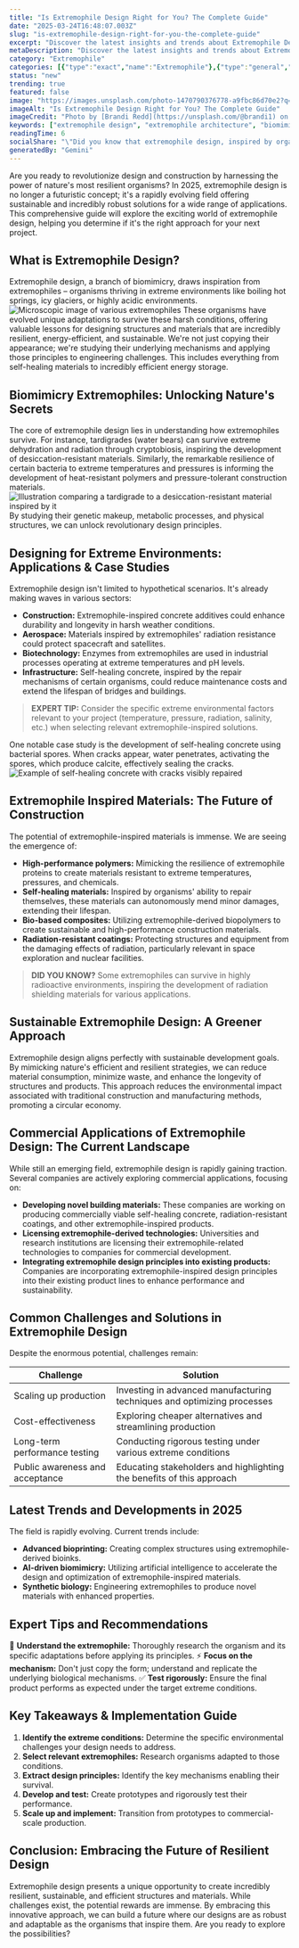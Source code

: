 ```yaml
---
title: "Is Extremophile Design Right for You? The Complete Guide"
date: "2025-03-24T16:48:07.003Z"
slug: "is-extremophile-design-right-for-you-the-complete-guide"
excerpt: "Discover the latest insights and trends about Extremophile Design. This comprehensive guide covers everything you need to know about Extremophile Design in 2025."
metaDescription: "Discover the latest insights and trends about Extremophile Design. This comprehensive guide covers everything you need to know about Extremophile Design in..."
category: "Extremophile"
categories: [{"type":"exact","name":"Extremophile"},{"type":"general","name":"Engineering"},{"type":"medium","name":"Biomimicry"},{"type":"specific","name":"Material Science"},{"type":"niche","name":"Polymer Synthesis"}]
status: "new"
trending: true
featured: false
image: "https://images.unsplash.com/photo-1470790376778-a9fbc86d70e2?q=85&w=1200&fit=max&fm=webp&auto=compress"
imageAlt: "Is Extremophile Design Right for You? The Complete Guide"
imageCredit: "Photo by [Brandi Redd](https://unsplash.com/@brandi1) on Unsplash"
keywords: ["extremophile design", "extremophile architecture", "biomimicry extremophiles", "designing for extreme environments", "extremophile inspired materials", "sustainable extremophile design", "extremophile building materials", "commercial applications extremophile design", "extremophile design case studies", "extremophile technology for construction"]
readingTime: 6
socialShare: "\"Did you know that extremophile design, inspired by organisms thriving in extreme environments, is revolutionizing construction and creating self-healing materials? The future of resilient design is here!\""
generatedBy: "Gemini"
---
```




Are you ready to revolutionize design and construction by harnessing the power of nature's most resilient organisms?  In 2025, extremophile design is no longer a futuristic concept; it's a rapidly evolving field offering sustainable and incredibly robust solutions for a wide range of applications. This comprehensive guide will explore the exciting world of extremophile design, helping you determine if it's the right approach for your next project.

## What is Extremophile Design?

Extremophile design, a branch of biomimicry, draws inspiration from extremophiles – organisms thriving in extreme environments like boiling hot springs, icy glaciers, or highly acidic environments. ![Microscopic image of various extremophiles](https://images.unsplash.com/photo-1451187580459-43490279c0fa?q=85&w=1200&fit=max&fm=webp&auto=compress)  These organisms have evolved unique adaptations to survive these harsh conditions, offering valuable lessons for designing structures and materials that are incredibly resilient, energy-efficient, and sustainable.  We're not just copying their appearance; we're studying their underlying mechanisms and applying those principles to engineering challenges.  This includes everything from self-healing materials to incredibly efficient energy storage.

## Biomimicry Extremophiles:  Unlocking Nature's Secrets

The core of extremophile design lies in understanding how extremophiles survive. For instance, tardigrades (water bears) can survive extreme dehydration and radiation through cryptobiosis, inspiring the development of desiccation-resistant materials.  Similarly, the remarkable resilience of certain bacteria to extreme temperatures and pressures is informing the development of heat-resistant polymers and pressure-tolerant construction materials. ![Illustration comparing a tardigrade to a desiccation-resistant material inspired by it](https://images.unsplash.com/photo-1484417894907-623942c8ee29?q=85&w=1200&fit=max&fm=webp&auto=compress)  By studying their genetic makeup, metabolic processes, and physical structures, we can unlock revolutionary design principles.

## Designing for Extreme Environments: Applications & Case Studies

Extremophile design isn't limited to hypothetical scenarios.  It's already making waves in various sectors:

* **Construction:**  Extremophile-inspired concrete additives could enhance durability and longevity in harsh weather conditions.
* **Aerospace:**  Materials inspired by extremophiles' radiation resistance could protect spacecraft and satellites.
* **Biotechnology:** Enzymes from extremophiles are used in industrial processes operating at extreme temperatures and pH levels.
* **Infrastructure:**  Self-healing concrete, inspired by the repair mechanisms of certain organisms, could reduce maintenance costs and extend the lifespan of bridges and buildings.

>**EXPERT TIP:**  Consider the specific extreme environmental factors relevant to your project (temperature, pressure, radiation, salinity, etc.) when selecting relevant extremophile-inspired solutions.

One notable case study is the development of self-healing concrete using bacterial spores.  When cracks appear, water penetrates, activating the spores, which produce calcite, effectively sealing the cracks. ![Example of self-healing concrete with cracks visibly repaired](https://images.unsplash.com/photo-1517976487492-5750f3195933?q=85&w=1200&fit=max&fm=webp&auto=compress)

## Extremophile Inspired Materials: The Future of Construction

The potential of extremophile-inspired materials is immense. We are seeing the emergence of:

* **High-performance polymers:** Mimicking the resilience of extremophile proteins to create materials resistant to extreme temperatures, pressures, and chemicals.
* **Self-healing materials:** Inspired by organisms' ability to repair themselves, these materials can autonomously mend minor damages, extending their lifespan.
* **Bio-based composites:** Utilizing extremophile-derived biopolymers to create sustainable and high-performance construction materials.
* **Radiation-resistant coatings:** Protecting structures and equipment from the damaging effects of radiation, particularly relevant in space exploration and nuclear facilities.

> **DID YOU KNOW?** Some extremophiles can survive in highly radioactive environments, inspiring the development of radiation shielding materials for various applications.

## Sustainable Extremophile Design: A Greener Approach

Extremophile design aligns perfectly with sustainable development goals.  By mimicking nature's efficient and resilient strategies, we can reduce material consumption, minimize waste, and enhance the longevity of structures and products.  This approach reduces the environmental impact associated with traditional construction and manufacturing methods, promoting a circular economy.

## Commercial Applications of Extremophile Design: The Current Landscape

While still an emerging field, extremophile design is rapidly gaining traction.  Several companies are actively exploring commercial applications, focusing on:

* **Developing novel building materials:**  These companies are working on producing commercially viable self-healing concrete, radiation-resistant coatings, and other extremophile-inspired products.
* **Licensing extremophile-derived technologies:**  Universities and research institutions are licensing their extremophile-related technologies to companies for commercial development.
* **Integrating extremophile design principles into existing products:**  Companies are incorporating extremophile-inspired design principles into their existing product lines to enhance performance and sustainability.

## Common Challenges and Solutions in Extremophile Design

Despite the enormous potential, challenges remain:

| Challenge                     | Solution                                                              |
|------------------------------|----------------------------------------------------------------------|
| Scaling up production         | Investing in advanced manufacturing techniques and optimizing processes |
| Cost-effectiveness           | Exploring cheaper alternatives and streamlining production               |
| Long-term performance testing | Conducting rigorous testing under various extreme conditions           |
| Public awareness and acceptance | Educating stakeholders and highlighting the benefits of this approach |

## Latest Trends and Developments in 2025

The field is rapidly evolving. Current trends include:

* **Advanced bioprinting:** Creating complex structures using extremophile-derived bioinks.
* **AI-driven biomimicry:** Utilizing artificial intelligence to accelerate the design and optimization of extremophile-inspired materials.
* **Synthetic biology:** Engineering extremophiles to produce novel materials with enhanced properties.

## Expert Tips and Recommendations

🔑 **Understand the extremophile:**  Thoroughly research the organism and its specific adaptations before applying its principles.
⚡ **Focus on the mechanism:** Don't just copy the form; understand and replicate the underlying biological mechanisms.
✅ **Test rigorously:** Ensure the final product performs as expected under the target extreme conditions.

## Key Takeaways & Implementation Guide

1. **Identify the extreme conditions:**  Determine the specific environmental challenges your design needs to address.
2. **Select relevant extremophiles:** Research organisms adapted to those conditions.
3. **Extract design principles:** Identify the key mechanisms enabling their survival.
4. **Develop and test:**  Create prototypes and rigorously test their performance.
5. **Scale up and implement:**  Transition from prototypes to commercial-scale production.



## Conclusion: Embracing the Future of Resilient Design

Extremophile design presents a unique opportunity to create incredibly resilient, sustainable, and efficient structures and materials.  While challenges exist, the potential rewards are immense. By embracing this innovative approach, we can build a future where our designs are as robust and adaptable as the organisms that inspire them.  Are you ready to explore the possibilities?

